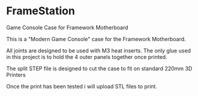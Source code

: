 # FrameStation
 Game Console Case for Framework Motherboard

 This is a "Modern Game Console" case for the Framework Motherboard. 

All joints are designed to be used with M3 heat inserts. The only glue used in this project is to hold the 4 outer panels together once printed. 

The split STEP file is designed to cut the case to fit on standard 220mm 3D Printers 

Once the print has been tested i will upload STL files to print. 